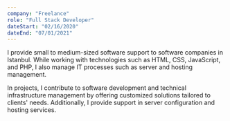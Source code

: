 ```yaml
---
company: "Freelance"
role: "Full Stack Developer"
dateStart: "02/16/2020"
dateEnd: "07/01/2021"
---
```


I provide small to medium-sized software support to software companies in Istanbul. While working with technologies such as HTML, CSS, JavaScript, and PHP, I also manage IT processes such as server and hosting management.  

In projects, I contribute to software development and technical infrastructure management by offering customized solutions tailored to clients' needs. Additionally, I provide support in server configuration and hosting services.